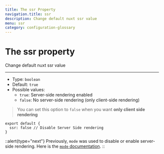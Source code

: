 ```yaml
---
title: The ssr Property
navigation.title: ssr
description: Change default nuxt ssr value
menu: ssr
category: configuration-glossary
---
```


# The ssr property

Change default nuxt ssr value

---

- Type: `boolean`
- Default: `true`
- Possible values:
  - `true`: Server-side rendering enabled
  - `false`: No server-side rendering (only client-side rendering)

> You can set this option to `false` when you want **only client side rendering**

```js{}[nuxt.config.js]
export default {
  ssr: false // Disable Server Side rendering
}
```

::alert{type="next"}
Previously, `mode` was used to disable or enable server-side rendering. Here is the [`mode` documentation](/docs/configuration-glossary/configuration-mode).
::
